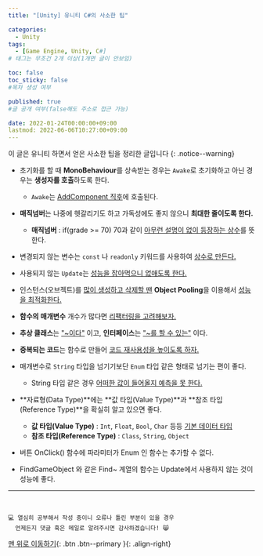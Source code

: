 ```yaml
---
title: "[Unity] 유니티 C#의 사소한 팁" 

categories:
  - Unity
tags:
  - [Game Engine, Unity, C#]
# 태그는 무조건 2개 이상(1개면 글이 안보임)

toc: false
toc_sticky: false
#목차 생성 여부

published: true
#글 공개 여부(false해도 주소로 접근 가능)

date: 2022-01-24T00:00:00+09:00
lastmod: 2022-06-06T10:27:00+09:00
---
```


이 글은 유니티 하면서 얻은 사소한 팁을 정리한 글입니다
{: .notice--warning}

- 초기화를 할 때 **MonoBehaviour**를 상속받는 경우는 `Awake`로 초기화하고 아닌 경우는 **생성자를 호출**하도록 한다.
  - `Awake`는 <u>AddComponent 직후</u>에 호출된다.
  

- **매직넘버**는 나중에 헷갈리기도 하고 가독성에도 좋지 않으니 **최대한 줄이도록 한다.**
  - **매직넘버** : if(grade >= 70) 70과 같이 <u>아무런 설명이 없이 등장하는 상수</u>를 뜻한다.
  

- 변경되지 않는 변수는 `const` 나 `readonly` 키워드를 사용하여 <u>상수로 만든다.</u>


- 사용되지 않는 `Update`는 <u>성능을 잡아먹으니 없애도록 한다.</u>


- 인스턴스(오브젝트)를 <u>많이 생성하고 삭제할 땐</u> **Object Pooling**을 이용해서 <u>성능을 최적화한다.</u>


- **함수의 매개변수** 개수가 많다면 <u>리팩터링을 고려해보자.</u>


- **추상 클래스**는 <u>"~이다"</u> 이고, **인터페이스**는 <u>"~를 할 수 있는"</u> 이다.


- **중복되는 코드**는 함수로 만들어 <u>코드 재사용성을 높이도록 하자.</u>


- 매개변수로 `String` 타입을 넘기기보단 `Enum` 타입 같은 형태로 넘기는 편이 좋다.
  - String 타입 같은 경우 <u>어떠한 값이 들어올지 예측을 못 한다.</u>


- **자료형(Data Type)**에는 **값 타입(Value Type)**과 **참조 타입(Reference Type)**을 확실히 알고 있으면 좋다.
  - **값 타입(Value Type)** : `Int`, `Float`, `Bool`, `Char` 등등 <u>기본 데이터 타입</u>
  - **참조 타입(Reference Type)** : `Class`, `String`, `Object`

- 버튼 OnClick() 함수에 파라미터가 Enum 인 함수는 추가할 수 없다.

- FindGameObject 와 같은 Find~ 계열의 함수는 Update에서 사용하지 않는 것이 성능에 좋다.

***
<br>

    💻 열심히 공부해서 작성 중이니 오류나 틀린 부분이 있을 경우 
      언제든지 댓글 혹은 메일로 알려주시면 감사하겠습니다! 😸

[맨 위로 이동하기](#){: .btn .btn--primary }{: .align-right}